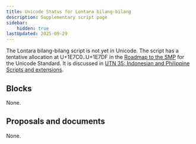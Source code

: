 ```yaml
---
title: Unicode Status for Lontara bilang-bilang
description: Supplementary script page
sidebar:
    hidden: true
lastUpdated: 2025-09-29
---
```


The Lontara bilang-bilang script is not yet in Unicode. The script has a tentative allocation at U+1E7C0..U+1E7DF in the [Roadmap to the SMP](http://www.unicode.org/roadmaps/smp/) for the Unicode Standard. It is discussed in [UTN 35: Indonesian and Philippine Scripts and extensions](https://www.unicode.org/notes/tn35/).

## Blocks

None.

## Proposals and documents

None.
